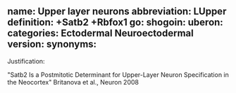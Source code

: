 name: Upper layer neurons
abbreviation: LUpper
definition: +Satb2 +Rbfox1
go:
shogoin: 
uberon:
categories: Ectodermal Neuroectodermal
version:
synonyms:
---

Justification:

"Satb2 Is a Postmitotic Determinant for Upper-Layer Neuron Specification in the Neocortex"
Britanova et al., Neuron 2008

